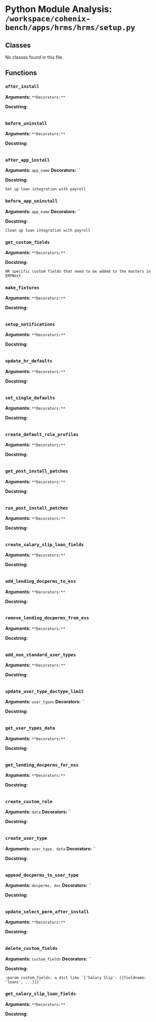 # Python Module Analysis: `/workspace/cohenix-bench/apps/hrms/hrms/setup.py`

## Classes

No classes found in this file.


## Functions

### `after_install`
**Arguments:** ``
**Decorators:** ``

**Docstring:**
```

```
### `before_uninstall`
**Arguments:** ``
**Decorators:** ``

**Docstring:**
```

```
### `after_app_install`
**Arguments:** `app_name`
**Decorators:** ``

**Docstring:**
```
Set up loan integration with payroll
```
### `before_app_uninstall`
**Arguments:** `app_name`
**Decorators:** ``

**Docstring:**
```
Clean up loan integration with payroll
```
### `get_custom_fields`
**Arguments:** ``
**Decorators:** ``

**Docstring:**
```
HR specific custom fields that need to be added to the masters in ERPNext
```
### `make_fixtures`
**Arguments:** ``
**Decorators:** ``

**Docstring:**
```

```
### `setup_notifications`
**Arguments:** ``
**Decorators:** ``

**Docstring:**
```

```
### `update_hr_defaults`
**Arguments:** ``
**Decorators:** ``

**Docstring:**
```

```
### `set_single_defaults`
**Arguments:** ``
**Decorators:** ``

**Docstring:**
```

```
### `create_default_role_profiles`
**Arguments:** ``
**Decorators:** ``

**Docstring:**
```

```
### `get_post_install_patches`
**Arguments:** ``
**Decorators:** ``

**Docstring:**
```

```
### `run_post_install_patches`
**Arguments:** ``
**Decorators:** ``

**Docstring:**
```

```
### `create_salary_slip_loan_fields`
**Arguments:** ``
**Decorators:** ``

**Docstring:**
```

```
### `add_lending_docperms_to_ess`
**Arguments:** ``
**Decorators:** ``

**Docstring:**
```

```
### `remove_lending_docperms_from_ess`
**Arguments:** ``
**Decorators:** ``

**Docstring:**
```

```
### `add_non_standard_user_types`
**Arguments:** ``
**Decorators:** ``

**Docstring:**
```

```
### `update_user_type_doctype_limit`
**Arguments:** `user_types`
**Decorators:** ``

**Docstring:**
```

```
### `get_user_types_data`
**Arguments:** ``
**Decorators:** ``

**Docstring:**
```

```
### `get_lending_docperms_for_ess`
**Arguments:** ``
**Decorators:** ``

**Docstring:**
```

```
### `create_custom_role`
**Arguments:** `data`
**Decorators:** ``

**Docstring:**
```

```
### `create_user_type`
**Arguments:** `user_type, data`
**Decorators:** ``

**Docstring:**
```

```
### `append_docperms_to_user_type`
**Arguments:** `docperms, doc`
**Decorators:** ``

**Docstring:**
```

```
### `update_select_perm_after_install`
**Arguments:** ``
**Decorators:** ``

**Docstring:**
```

```
### `delete_custom_fields`
**Arguments:** `custom_fields`
**Decorators:** ``

**Docstring:**
```
:param custom_fields: a dict like `{'Salary Slip': [{fieldname: 'loans', ...}]}`
```
### `get_salary_slip_loan_fields`
**Arguments:** ``
**Decorators:** ``

**Docstring:**
```

```


